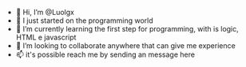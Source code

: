- 👋 Hi, I’m @Luolgx
- 👀 I just started on the programming world
- 🌱 I’m currently learning the first step for programming, with is logic, HTML e javascript
- 💞️ I’m looking to collaborate anywhere that can give me experience
- 📫 it's possible reach me by sending an message here

<!---
Luolgx/Luolgx is a ✨ special ✨ repository because its `README.md` (this file) appears on your GitHub profile.
You can click the Preview link to take a look at your changes.

